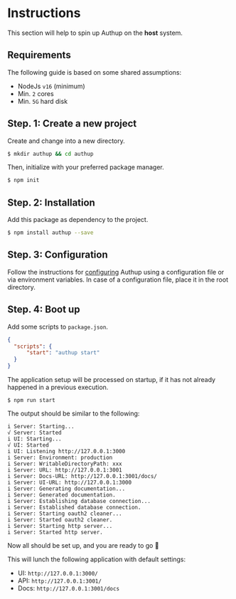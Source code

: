 # Instructions

This section will help to spin up Authup on the **host** system.

## Requirements
The following guide is based on some shared assumptions:

- NodeJs `v16` (minimum)
- Min. `2` cores
- Min. `5G` hard disk

## Step. 1: Create a new project

Create and change into a new directory.

```bash
$ mkdir authup && cd authup
```

Then, initialize with your preferred package manager.

```bash
$ npm init
```

## Step. 2: Installation

Add this package as dependency to the project.

```sh
$ npm install authup --save
```

## Step. 3: Configuration

Follow the instructions for [configuring](./configuration.md) Authup using a configuration file or via environment variables.
In case of a configuration file, place it in the root directory.

## Step. 4: Boot up

Add some scripts to `package.json`.

```json
{
  "scripts": {
      "start": "authup start"
  }
}
```

The application setup will be processed on startup, if it has not already happened in
a previous execution.

```shell
$ npm run start
```

The output should be similar to the following:
```shell
i Server: Starting... 
√ Server: Started
i UI: Starting...
√ UI: Started
i UI: Listening http://127.0.0.1:3000
i Server: Environment: production
i Server: WritableDirectoryPath: xxx
i Server: URL: http://127.0.0.1:3001
i Server: Docs-URL: http://127.0.0.1:3001/docs/
i Server: UI-URL: http://127.0.0.1:3000
i Server: Generating documentation...
i Server: Generated documentation.
i Server: Establishing database connection...
i Server: Established database connection.
i Server: Starting oauth2 cleaner...
i Server: Started oauth2 cleaner.
i Server: Starting http server...
i Server: Started http server.
```

Now all should be set up, and you are ready to go :tada:

This will lunch the following application with default settings:
- UI: `http://127.0.0.1:3000/`
- API: `http://127.0.0.1:3001/`
- Docs: `http://127.0.0.1:3001/docs`
